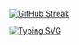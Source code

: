 

[![GitHub Streak](https://github-readme-streak-stats.herokuapp.com?user=jessicayve&theme=radical)](https://git.io/streak-stats)

[![Typing SVG](https://readme-typing-svg.herokuapp.com/?color=dd6387&size=35&center=true&vCenter=true&width=1000&lines=Hello,+my+name+is+Jess+;I'm+22+years+old;I'm+from+Brazil;Be+Welcome!+:%29)](https://git.io/typing-svg)
